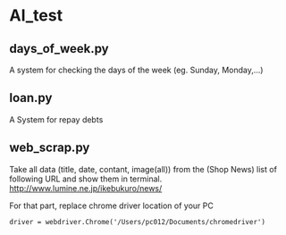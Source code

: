 # AI_test

## days_of_week.py

A system for checking the days of the week (eg. Sunday, Monday,...)

## loan.py

A System for repay debts

## web_scrap.py

Take all data (title, date, contant, image(all)) from the (Shop News) list of following URL and show them in terminal.
http://www.lumine.ne.jp/ikebukuro/news/

For that part, replace chrome driver location of your PC
```
driver = webdriver.Chrome('/Users/pc012/Documents/chromedriver')
```
